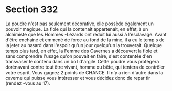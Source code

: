 # Section 332

La poudre n'est pas seulement  décorative, elle possède également
un pouvoir magique. La fiole qui la contenait appartenait, en effet,
à un alchimiste que les Hommes -Lézards ont réduit lui aussi à
l'esclavage. Avant d'être enchaîné et emmené de force au fond de
la mine, il a eu le temp s de la jeter au hasard dans l'espoir qu'un
jour quelqu'un la trouverait. Quelque temps plus tard, en effet, la
Femme des Cavernes a découvert la fiole et sans comprendre
l'usage qu'on pouvait en faire, s'est contentée d'en transvaser le
contenu dans un bo l d'argile. Cette poudre vous protégera
dorénavant contre tout être vivant, homme ou bête, qui tentera de
contrôler votre esprit. Vous gagnez 2 points de CHANCE. Il n'y a
rien d'autre dans la caverne qui puisse vous intéresser et vous
décidez donc de repar tir (rendez -vous au  17).
